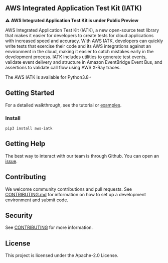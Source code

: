 ## AWS Integrated Application Test Kit (IATK)

:warning: **AWS Integrated Application Test Kit is under Public Preview**

AWS Integrated Application Test Kit (IATK), a new open-source test library that makes it easier for developers to create tests for cloud applications with increased speed and accuracy. With AWS IATK, developers can quickly write tests that exercise their code and its AWS integrations against an environment in the cloud, making it easier to catch mistakes early in the development process. IATK includes utilities to generate test events, validate event delivery and structure in Amazon EventBridge Event Bus, and assertions to validate call flow using AWS X-Ray traces.

The AWS IATK is available for Python3.8+

## Getting Started

For a detailed walkthrough, see the tutorial or [examples](https://github.com/awslabs/aws-iatk/tree/examples).

### Install

```
pip3 install aws-iatk
```

## Getting Help

The best way to interact with our team is through Github. You can open an [issue](https://github.com/awslabs/aws-iatk/issues).

## Contributing

We welcome community contributions and pull requests. See [CONTRIBUTING.md](./CONTRIBUTING.md) for information on how to set up a development environment and submit code.

## Security

See [CONTRIBUTING](CONTRIBUTING.md#security-issue-notifications) for more information.

## License

This project is licensed under the Apache-2.0 License.

